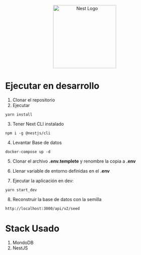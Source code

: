 <p align="center">
  <a href="http://nestjs.com/" target="blank"><img src="https://nestjs.com/img/logo-small.svg" width="200" alt="Nest Logo" /></a>
</p>

[circleci-image]: https://img.shields.io/circleci/build/github/nestjs/nest/master?token=abc123def456
[circleci-url]: https://circleci.com/gh/nestjs/nest

  <!--[![Backers on Open Collective](https://opencollective.com/nest/backers/badge.svg)](https://opencollective.com/nest#backer)
  [![Sponsors on Open Collective](https://opencollective.com/nest/sponsors/badge.svg)](https://opencollective.com/nest#sponsor)-->

# Ejecutar en desarrollo

1. Clonar el repositorio
2. Ejecutar
```
yarn install
```

3. Tener Next CLI instalado
```
npm i -g @nestjs/cli
```

4. Levantar Base de datos
```
docker-compose up -d
```

5. Clonar el archivo __.env.templete__ y renombre la copia a __.env__

6. Llenar variable de entorno definidas en el __.env__

7. Ejecutar la aplicación en dev:
```
yarn start_dev
```

8. Reconstruir la base de datos con la semilla
```
http://localhost:3000/api/v2/seed
```

# Stack Usado

1. MondoDB
2. NestJS
